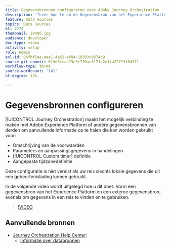 ```yaml
---
title: Gegevensbronnen configureren voor Adobe Journey Orchestration
description: '"Leer hoe te om de Gegevensbron van het Experience Platform te vormen, een externe gegevensbron te vormen, en gegevens in een reis te vinden en te gebruiken."'
feature: Data Sources
topics: Data Sources
kt: 2774
thumbnail: 29406.jpg
audience: developer
doc-type: video
activity: setup
role: Admin
exl-id: 06fbf5ae-aae1-4a62-af84-18303c9674c9
source-git-commit: 6f3d3fcac73e5c770ae3171e2e14a22713f0d571
workflow-type: tm+mt
source-wordcount: '141'
ht-degree: 14%

---
```


# Gegevensbronnen configureren

[!UICONTROL Journey Orchestration] maakt het mogelijk verbinding te maken met Adobe Experience Platform of andere gegevensbronnen van derden om aanvullende informatie op te halen die kan worden gebruikt voor:

* Omschrijving van de voorwaarden
* Parameters en aanpassingsgegevens in handelingen
* [!UICONTROL Custom timer] definitie
* Aangepaste tijdzonedefinitie

Deze configuratie is niet vereist als uw reis slechts lokale gegevens die uit een gebeurtenislading komen gebruikt.

In de volgende video wordt uitgelegd hoe u dit doet: Vorm een gegevensbron van het Experience Platform en een externe gegevensbron, evenals om gegevens in een reis te vinden en te gebruiken.

>[!VIDEO](https://video.tv.adobe.com/v/29406?quality=12)

## Aanvullende bronnen

* [Journey Orchestration Help Center](https://docs.adobe.com/content/help/nl/journeys/using/journey-orchestration-home.html):
   * [Informatie over databronnen](https://docs.adobe.com/content/help/en/journeys/using/data-source-journeys/about-data-sources.html)
